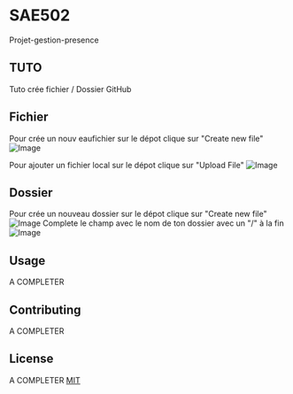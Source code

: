 # SAE502
Projet-gestion-presence
## TUTO

Tuto crée fichier / Dossier GitHub

## Fichier
Pour crée un nouv eaufichier sur le dépot clique sur "Create new file" ![Image](https://media.discordapp.net/attachments/1181099643845746750/1181099668369842277/image.png?ex=657fd3c8&is=656d5ec8&hm=602751be3cffeb4049f7fd06c78036abca260ed472f31e65c7b5f0e19e215205&=&format=webp&quality=lossless&width=363&height=200)

Pour ajouter un fichier local sur le dépot clique sur "Upload File" ![Image](https://media.discordapp.net/attachments/1181099643845746750/1181099668369842277/image.png?ex=657fd3c8&is=656d5ec8&hm=602751be3cffeb4049f7fd06c78036abca260ed472f31e65c7b5f0e19e215205&=&format=webp&quality=lossless&width=363&height=200)
## Dossier
Pour crée un nouveau dossier sur le dépot clique sur "Create new file" ![Image](https://media.discordapp.net/attachments/1181099643845746750/1181101369051066389/image.png?ex=657fd55e&is=656d605e&hm=ff80fc1b51d46feebdb730d728def70edfb556ed1c093a8bc601689d152af802&=&format=webp&quality=lossless&width=1495&height=438)
Complete le champ avec le nom de ton dossier avec un "/" à la fin ![Image](https://media.discordapp.net/attachments/1181099643845746750/1181102264061009980/image.png?ex=657fd633&is=656d6133&hm=db27ca92991901a8f2a6bee188777817fa71b8d020892d8a8dca86097c700893&=&format=webp&quality=lossless&width=303&height=105)

## Usage
A COMPLETER

## Contributing
A COMPLETER

## License
A COMPLETER
[MIT](https://choosealicense.com/licenses/mit/)
